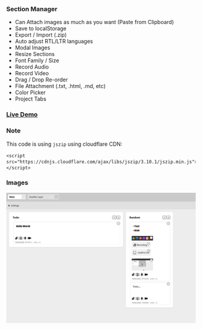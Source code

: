 ### Section Manager
- Can Attach images as much as you want (Paste from Clipboard)
- Save to localStorage
- Export / Import (.zip)
- Auto adjust RTL/LTR languages
- Modal Images
- Resize Sections
- Font Family / Size
- Record Audio
- Record Video
- Drag / Drop Re-order
- File Attachment (.txt, .html, .md, etc)
- Color Picker
- Project Tabs

### [Live Demo](https://ixjb94.github.io/section-manager/)

### Note
This code is using `jszip` using cloudflare CDN:    
```
<script src="https://cdnjs.cloudflare.com/ajax/libs/jszip/3.10.1/jszip.min.js"></script>
```

### Images
![Image](https://raw.githubusercontent.com/ixjb94/section-manager/master/img12.png "Image")